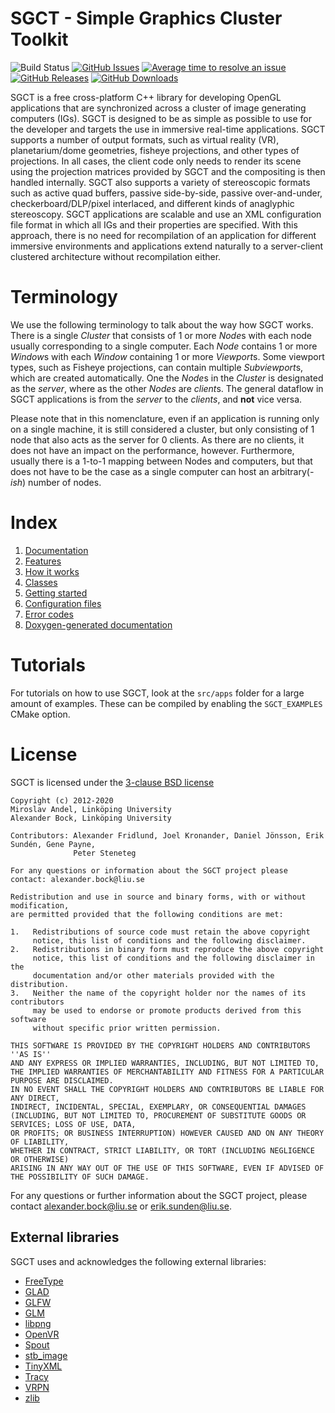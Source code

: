 # SGCT - Simple Graphics Cluster Toolkit

![Build Status](http://dev.openspaceproject.com/buildStatus/icon?job=SGCT%2Fsgct%2Fmaster&style=flat-square)
[![GitHub Issues](https://img.shields.io/github/issues/SGCT/sgct.svg)](https://github.com/SGCT/sgct/issues)
[![Average time to resolve an issue](http://isitmaintained.com/badge/resolution/SGCT/sgct.svg)](http://isitmaintained.com/project/SGCT/sgct "Average time to resolve an issue")
[![GitHub Releases](https://img.shields.io/github/release/SGCT/sgct.svg)](https://github.com/SGCT/sgct/releases)
[![GitHub Downloads](https://img.shields.io/github/downloads/SGCT/sgct/total)](https://github.com/SGCT/sgct/releases)


SGCT is a free cross-platform C++ library for developing OpenGL applications that are synchronized across a cluster of image generating computers (IGs).  SGCT is designed to be as simple as possible to use for the developer and targets the use in immersive real-time applications.  SGCT supports a number of output formats, such as virtual reality (VR), planetarium/dome geometries, fisheye projections, and other types of projections.  In all cases, the client code only needs to render its scene using the projection matrices provided by SGCT and the compositing is then handled internally.  SGCT also supports a variety of stereoscopic formats such as active quad buffers, passive side-by-side, passive over-and-under, checkerboard/DLP/pixel interlaced, and different kinds of anaglyphic stereoscopy.  SGCT applications are scalable and use an XML configuration file format in which all IGs and their properties are specified.  With this approach, there is no need for recompilation of an application for different immersive environments and  applications extend naturally to a server-client clustered architecture without recompilation either.

# Terminology
We use the following terminology to talk about the way how SGCT works.  There is a single *Cluster* that consists of 1 or more *Node*s with each node usually corresponding to a single computer.  Each *Node* contains 1 or more *Window*s with each *Window* containing 1 or more *Viewport*s.  Some viewport types, such as Fisheye projections, can contain multiple *Subviewport*s, which are created automatically.  One the *Node*s in the *Cluster* is designated as the *server*, where as the other *Nodes* are *client*s.  The general dataflow in SGCT applications is from the *server* to the *clients*, and **not** vice versa.

Please note that in this nomenclature, even if an application is running only on a single machine, it is still considered a cluster, but only consisting of 1 node that also acts as the server for 0 clients.  As there are no clients, it does not have an impact on the performance, however.  Furthermore, usually there is a 1-to-1 mapping between Nodes and computers, but that does not have to be the case as a single computer can host an arbitrary(*-ish*) number of nodes.

# Index
1. [Documentation](https://sgct.github.io/)
1. [Features](https://sgct.github.io/features.html)
1. [How it works](https://sgct.github.io/how-it-works.html)
1. [Classes](https://sgct.github.io/classes.html)
1. [Getting started](dohttps://sgct.github.io/getting-started.html)
1. [Configuration files](https://sgct.github.io/configuration-files.html)
1. [Error codes](https://sgct.github.io/errors.html)
1. [Doxygen-generated documentation](http://webstaff.itn.liu.se/~alebo68/sgct/doxygen/html/)

# Tutorials
For tutorials on how to use SGCT, look at the `src/apps` folder for a large amount of examples.  These can be compiled by enabling the `SGCT_EXAMPLES` CMake option.

# License
SGCT is licensed under the [3-clause BSD license](https://choosealicense.com/licenses/bsd-3-clause/)

```
Copyright (c) 2012-2020
Miroslav Andel, Linköping University
Alexander Bock, Linköping University

Contributors: Alexander Fridlund, Joel Kronander, Daniel Jönsson, Erik Sundén, Gene Payne,
              Peter Steneteg

For any questions or information about the SGCT project please contact: alexander.bock@liu.se

Redistribution and use in source and binary forms, with or without modification,
are permitted provided that the following conditions are met:

1.   Redistributions of source code must retain the above copyright
     notice, this list of conditions and the following disclaimer.
2.   Redistributions in binary form must reproduce the above copyright
     notice, this list of conditions and the following disclaimer in the
     documentation and/or other materials provided with the distribution.
3.   Neither the name of the copyright holder nor the names of its contributors
     may be used to endorse or promote products derived from this software
     without specific prior written permission.

THIS SOFTWARE IS PROVIDED BY THE COPYRIGHT HOLDERS AND CONTRIBUTORS ''AS IS''
AND ANY EXPRESS OR IMPLIED WARRANTIES, INCLUDING, BUT NOT LIMITED TO,
THE IMPLIED WARRANTIES OF MERCHANTABILITY AND FITNESS FOR A PARTICULAR PURPOSE ARE DISCLAIMED.
IN NO EVENT SHALL THE COPYRIGHT HOLDERS AND CONTRIBUTORS BE LIABLE FOR ANY DIRECT,
INDIRECT, INCIDENTAL, SPECIAL, EXEMPLARY, OR CONSEQUENTIAL DAMAGES
(INCLUDING, BUT NOT LIMITED TO, PROCUREMENT OF SUBSTITUTE GOODS OR SERVICES; LOSS OF USE, DATA,
OR PROFITS; OR BUSINESS INTERRUPTION) HOWEVER CAUSED AND ON ANY THEORY OF LIABILITY,
WHETHER IN CONTRACT, STRICT LIABILITY, OR TORT (INCLUDING NEGLIGENCE OR OTHERWISE)
ARISING IN ANY WAY OUT OF THE USE OF THIS SOFTWARE, EVEN IF ADVISED OF THE POSSIBILITY OF SUCH DAMAGE.
```

For any questions or further information about the SGCT project, please contact [alexander.bock@liu.se](mailto:alexander.bock@liu.se) or [erik.sunden@liu.se](mailto:erik.sunden@liu.se).

## External libraries
SGCT uses and acknowledges the following external libraries:

 - [FreeType](http://www.freetype.org)
 - [GLAD](https://github.com/Dav1dde/glad)
 - [GLFW](ttps://www.glfw.org)
 - [GLM](http://glm.g-truc.net)
 - [libpng](http://www.libpng.org)
 - [OpenVR](https://github.com/ValveSoftware/openvr)
 - [Spout](https://github.com/box/spout)
 - [stb_image](https://github.com/let-def/stb_image)
 - [TinyXML](https:/github.com/leethomason/tinyxml2)
 - [Tracy](https://github.com/nette/tracy)
 - [VRPN](https://github.com/vrpn/vrpn)
 - [zlib](https://www.zlib.net)
